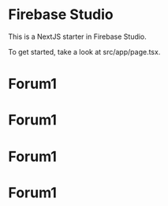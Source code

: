 # Firebase Studio

This is a NextJS starter in Firebase Studio.

To get started, take a look at src/app/page.tsx.
# Forum1
# Forum1
# Forum1
# Forum1
